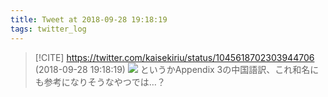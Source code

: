 ```yaml
---
title: Tweet at 2018-09-28 19:18:19
tags: twitter_log
---
```


> [!CITE] https://twitter.com/kaisekiriu/status/1045618702303944706 (2018-09-28 19:18:19)
> ![](https://twitter.com/kaisekiriu/status/1045618702303944706)
> というかAppendix 3の中国語訳、これ和名にも参考になりそうなやつでは…？
